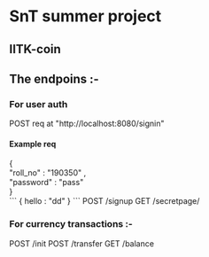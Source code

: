 

# SnT summer project
## IITK-coin 

 <h2>The endpoins :-</h2>
<h3>For user auth</h3>                    
 POST  req at  "http://localhost:8080/signin" 
<h4>Example req </h4>
{ <br>
 <t> "roll_no" : "190350" , <br>
 <t> "password" : "pass" <br>
} <br> 
    ```
    {
        hello : "dd" 
    }
    ```            
 POST   /signup  
 GET    /secretpage/
 <h3>For currency transactions :-  </h3>                 
 POST   /init  
 POST   /transfer                   
 GET    /balance                  
                  